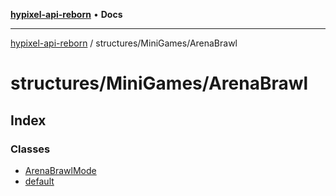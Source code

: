 [**hypixel-api-reborn**](../../../README.md) • **Docs**

***

[hypixel-api-reborn](../../../modules.md) / structures/MiniGames/ArenaBrawl

# structures/MiniGames/ArenaBrawl

## Index

### Classes

- [ArenaBrawlMode](classes/ArenaBrawlMode.md)
- [default](classes/default.md)
